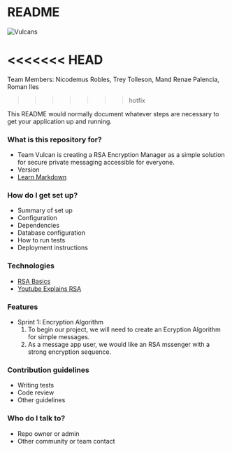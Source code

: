 # README #
![Vulcans](https://bitbucket.org/cs3398s21vulcans/uss-enterprise/raw/f2a24a61ad7417fcd74bb6e41cebae848de5263d/Readme%20images/Logo_White.png)

<<<<<<< HEAD
=======

Team Members: Nicodemus Robles, Trey Tolleson, Mand Renae Palencia, Roman Iles
>>>>>>> hotfix

This README would normally document whatever steps are necessary to get your application up and running.
### What is this repository for? ###

* Team Vulcan is creating a RSA Encryption Manager as a simple solution for secure private messaging accessible for everyone.
* Version
* [Learn Markdown](https://bitbucket.org/tutorials/markdowndemo)

### How do I get set up? ###

* Summary of set up
* Configuration
* Dependencies
* Database configuration
* How to run tests
* Deployment instructions

### Technologies
* [RSA Basics](https://en.wikipedia.org/wiki/RSA_(cryptosystem))
* [Youtube Explains RSA](https://www.youtube.com/watch?v=wXB-V_Keiu8)

### Features
* Sprint 1: Encryption Algorithm
	1. To begin our project, we will need to create an Ecryption Algorithm for simple messages.
	2. As a message app user, we would like an RSA mssenger with a strong encryption sequence.

### Contribution guidelines ###

* Writing tests
* Code review
* Other guidelines

### Who do I talk to? ###

* Repo owner or admin
* Other community or team contact